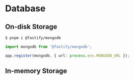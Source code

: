 # Database

## On-disk Storage

```sh
$ pnpm i @fastify/mongodb
```

```ts
import mongodb from '@fastify/mongodb';

app.register(mongodb, { url: process.env.MONGODB_URL });
```

## In-memory Storage

```

```
